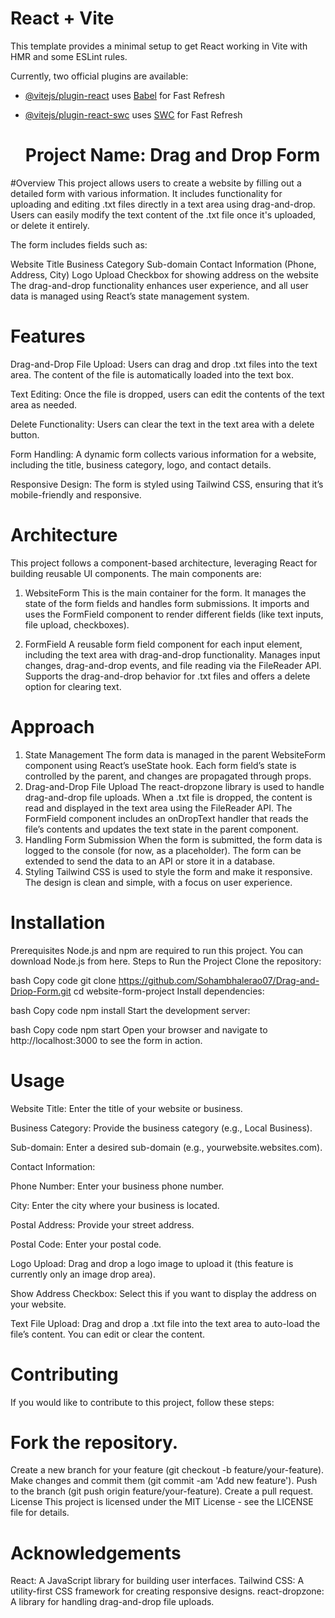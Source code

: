 # React + Vite

This template provides a minimal setup to get React working in Vite with HMR and some ESLint rules.

Currently, two official plugins are available:

- [@vitejs/plugin-react](https://github.com/vitejs/vite-plugin-react/blob/main/packages/plugin-react/README.md) uses [Babel](https://babeljs.io/) for Fast Refresh
- [@vitejs/plugin-react-swc](https://github.com/vitejs/vite-plugin-react-swc) uses [SWC](https://swc.rs/) for Fast Refresh

  # Project Name: Drag and Drop Form
  
#Overview
This project allows users to create a website by filling out a detailed form with various information. It includes functionality for uploading and editing .txt files directly in a text area using drag-and-drop. Users can easily modify the text content of the .txt file once it's uploaded, or delete it entirely.

The form includes fields such as:

Website Title
Business Category
Sub-domain
Contact Information (Phone, Address, City)
Logo Upload
Checkbox for showing address on the website
The drag-and-drop functionality enhances user experience, and all user data is managed using React’s state management system.

# Features
Drag-and-Drop File Upload: Users can drag and drop .txt files into the text area. The content of the file is automatically loaded into the text box.

Text Editing: Once the file is dropped, users can edit the contents of the text area as needed.

Delete Functionality: Users can clear the text in the text area with a delete button.

Form Handling: A dynamic form collects various information for a website, including the title, business category, logo, and contact details.

Responsive Design: The form is styled using Tailwind CSS, ensuring that it’s mobile-friendly and responsive.

# Architecture
This project follows a component-based architecture, leveraging React for building reusable UI components. The main components are:

1. WebsiteForm
This is the main container for the form. It manages the state of the form fields and handles form submissions.
It imports and uses the FormField component to render different fields (like text inputs, file upload, checkboxes).

2. FormField
A reusable form field component for each input element, including the text area with drag-and-drop functionality.
Manages input changes, drag-and-drop events, and file reading via the FileReader API.
Supports the drag-and-drop behavior for .txt files and offers a delete option for clearing text.

# Approach
1. State Management
The form data is managed in the parent WebsiteForm component using React’s useState hook.
Each form field’s state is controlled by the parent, and changes are propagated through props.
2. Drag-and-Drop File Upload
The react-dropzone library is used to handle drag-and-drop file uploads.
When a .txt file is dropped, the content is read and displayed in the text area using the FileReader API.
The FormField component includes an onDropText handler that reads the file’s contents and updates the text state in the parent component.
3. Handling Form Submission
When the form is submitted, the form data is logged to the console (for now, as a placeholder).
The form can be extended to send the data to an API or store it in a database.
4. Styling
Tailwind CSS is used to style the form and make it responsive.
The design is clean and simple, with a focus on user experience.

# Installation
Prerequisites
Node.js and npm are required to run this project. You can download Node.js from here.
Steps to Run the Project
Clone the repository:

bash
Copy code
git clone https://github.com/Sohambhalerao07/Drag-and-Driop-Form.git
cd website-form-project
Install dependencies:

bash
Copy code
npm install
Start the development server:

bash
Copy code
npm start
Open your browser and navigate to http://localhost:3000 to see the form in action.

# Usage
Website Title: Enter the title of your website or business.

Business Category: Provide the business category (e.g., Local Business).

Sub-domain: Enter a desired sub-domain (e.g., yourwebsite.websites.com).

Contact Information:

Phone Number: Enter your business phone number.

City: Enter the city where your business is located.

Postal Address: Provide your street address.

Postal Code: Enter your postal code.

Logo Upload: Drag and drop a logo image to upload it (this feature is currently only an image drop area).

Show Address Checkbox: Select this if you want to display the address on your website.

Text File Upload: Drag and drop a .txt file into the text area to auto-load the file’s content. You can edit or clear the content.

# Contributing
If you would like to contribute to this project, follow these steps:

# Fork the repository.
Create a new branch for your feature (git checkout -b feature/your-feature).
Make changes and commit them (git commit -am 'Add new feature').
Push to the branch (git push origin feature/your-feature).
Create a pull request.
License
This project is licensed under the MIT License - see the LICENSE file for details.

# Acknowledgements
React: A JavaScript library for building user interfaces.
Tailwind CSS: A utility-first CSS framework for creating responsive designs.
react-dropzone: A library for handling drag-and-drop file uploads.
